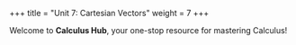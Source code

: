 +++
title = "Unit 7: Cartesian Vectors"
weight = 7
+++

Welcome to **Calculus Hub**, your one-stop resource for mastering Calculus!

